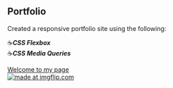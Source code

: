 ## Portfolio


Created a responsive portfolio site using the following: 

:coffee:**_CSS Flexbox_**
<br>
:coffee:**_CSS Media Queries_**

[Welcome to my page](https://portfolio-jg.herokuapp.com/)
<br>
<a href="https://imgflip.com/gif/2q1o3i"><img src="https://i.imgflip.com/2q1o3i.gif" title="made at imgflip.com"/></a>

